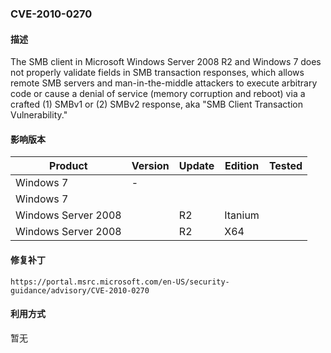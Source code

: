 ### CVE-2010-0270

#### 描述

The SMB client in Microsoft Windows Server 2008 R2 and Windows 7 does not properly validate fields in SMB transaction responses, which allows remote SMB servers and man-in-the-middle attackers to execute arbitrary code or cause a denial of service (memory corruption and reboot) via a crafted (1) SMBv1 or (2) SMBv2 response, aka "SMB Client Transaction Vulnerability."

#### 影响版本

| Product             | Version | Update | Edition | Tested |
| ------------------- | ------- | ------ | ------- | ------ |
| Windows 7           | -       |        |         |        |
| Windows 7           |         |        |         |        |
| Windows Server 2008 |         | R2     | Itanium |        |
| Windows Server 2008 |         | R2     | X64     |        |

#### 修复补丁

```
https://portal.msrc.microsoft.com/en-US/security-guidance/advisory/CVE-2010-0270
```

#### 利用方式

暂无